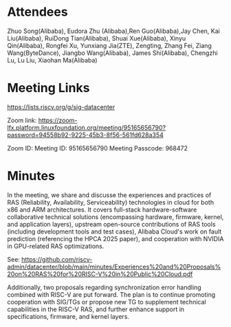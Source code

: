 # Attendees

Zhuo Song(Alibaba), Eudora Zhu (Alibaba),Ren Guo(Alibaba),Jay Chen, Kai Liu(Alibaba), RuiDong Tian(Alibaba), Shuai Xue(Alibaba), Xinyu Qin(Alibaba), Rongfei Xu, Yunxiang Jia(ZTE), Zengting, Zhang Fei, Ziang Wang(ByteDance), Jiangbo Wang(Alibaba), James Shi(Alibaba), Chengzhi Lu, Lu Liu, Xiaohan Ma(Alibaba) 

# Meeting Links

https://lists.riscv.org/g/sig-datacenter

Zoom link:
https://zoom-lfx.platform.linuxfoundation.org/meeting/95165656790?password=94558b92-9225-45b3-8f56-561fd628a354

Zoom ID:
Meeting ID: 95165656790
Meeting Passcode: 968472

# Minutes
In the meeting, we share and discusse the experiences and practices of RAS (Reliability, Availability, Serviceability) technologies in cloud for both x86 and ARM architectures. It covers full-stack hardware-software collaborative technical solutions (encompassing hardware, firmware, kernel, and application layers), upstream open-source contributions of RAS tools (including development tools and test cases), Alibaba Cloud's work on fault prediction (referencing the HPCA 2025 paper), and cooperation with NVIDIA in GPU-related RAS optimizations.

See: https://github.com/riscv-admin/datacenter/blob/main/minutes/Experiences%20and%20Proposals%20on%20RAS%20for%20RISC-V%20in%20Public%20Cloud.pdf

Additionally, two proposals regarding synchronization error handling combined with RISC-V are put forward. The plan is to continue promoting cooperation with SIG/TGs or propose new TG to supplement technical capabilities in the RISC-V RAS, and further enhance support in specifications, firmware, and kernel layers.

